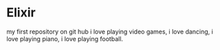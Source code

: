 # Elixir
my first repository on git hub
i love playing video games, i love dancing, i love playing piano, i love playing football.
